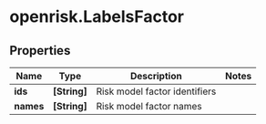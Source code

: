 # openrisk.LabelsFactor

## Properties

Name | Type | Description | Notes
------------ | ------------- | ------------- | -------------
**ids** | **[String]** | Risk model factor identifiers | 
**names** | **[String]** | Risk model factor names | 


